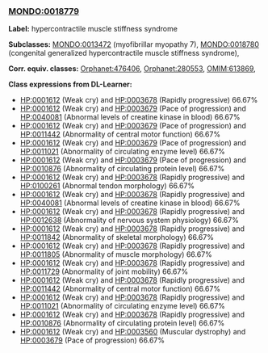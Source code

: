 
### [MONDO:0018779](http://purl.obolibrary.org/obo/MONDO_0018779)
**Label:** hypercontractile muscle stiffness syndrome

**Subclasses:** [MONDO:0013472](http://purl.obolibrary.org/obo/MONDO_0013472) (myofibrillar myopathy 7), [MONDO:0018780](http://purl.obolibrary.org/obo/MONDO_0018780) (congenital generalized hypercontractile muscle stiffness syndrome), 

**Corr. equiv. classes:** [Orphanet:476406](http://www.orpha.net/ORDO/Orphanet_476406), [Orphanet:280553](http://www.orpha.net/ORDO/Orphanet_280553), [OMIM:613869](http://purl.obolibrary.org/obo/OMIM_613869), 

**Class expressions from DL-Learner:**

- [HP:0001612](http://purl.obolibrary.org/obo/HP_0001612) (Weak cry) and [HP:0003678](http://purl.obolibrary.org/obo/HP_0003678) (Rapidly progressive) 66.67%
- [HP:0001612](http://purl.obolibrary.org/obo/HP_0001612) (Weak cry) and [HP:0003679](http://purl.obolibrary.org/obo/HP_0003679) (Pace of progression) and [HP:0040081](http://purl.obolibrary.org/obo/HP_0040081) (Abnormal levels of creatine kinase in blood) 66.67%
- [HP:0001612](http://purl.obolibrary.org/obo/HP_0001612) (Weak cry) and [HP:0003679](http://purl.obolibrary.org/obo/HP_0003679) (Pace of progression) and [HP:0011442](http://purl.obolibrary.org/obo/HP_0011442) (Abnormality of central motor function) 66.67%
- [HP:0001612](http://purl.obolibrary.org/obo/HP_0001612) (Weak cry) and [HP:0003679](http://purl.obolibrary.org/obo/HP_0003679) (Pace of progression) and [HP:0011021](http://purl.obolibrary.org/obo/HP_0011021) (Abnormality of circulating enzyme level) 66.67%
- [HP:0001612](http://purl.obolibrary.org/obo/HP_0001612) (Weak cry) and [HP:0003679](http://purl.obolibrary.org/obo/HP_0003679) (Pace of progression) and [HP:0010876](http://purl.obolibrary.org/obo/HP_0010876) (Abnormality of circulating protein level) 66.67%
- [HP:0001612](http://purl.obolibrary.org/obo/HP_0001612) (Weak cry) and [HP:0003678](http://purl.obolibrary.org/obo/HP_0003678) (Rapidly progressive) and [HP:0100261](http://purl.obolibrary.org/obo/HP_0100261) (Abnormal tendon morphology) 66.67%
- [HP:0001612](http://purl.obolibrary.org/obo/HP_0001612) (Weak cry) and [HP:0003678](http://purl.obolibrary.org/obo/HP_0003678) (Rapidly progressive) and [HP:0040081](http://purl.obolibrary.org/obo/HP_0040081) (Abnormal levels of creatine kinase in blood) 66.67%
- [HP:0001612](http://purl.obolibrary.org/obo/HP_0001612) (Weak cry) and [HP:0003678](http://purl.obolibrary.org/obo/HP_0003678) (Rapidly progressive) and [HP:0012638](http://purl.obolibrary.org/obo/HP_0012638) (Abnormality of nervous system physiology) 66.67%
- [HP:0001612](http://purl.obolibrary.org/obo/HP_0001612) (Weak cry) and [HP:0003678](http://purl.obolibrary.org/obo/HP_0003678) (Rapidly progressive) and [HP:0011842](http://purl.obolibrary.org/obo/HP_0011842) (Abnormality of skeletal morphology) 66.67%
- [HP:0001612](http://purl.obolibrary.org/obo/HP_0001612) (Weak cry) and [HP:0003678](http://purl.obolibrary.org/obo/HP_0003678) (Rapidly progressive) and [HP:0011805](http://purl.obolibrary.org/obo/HP_0011805) (Abnormality of muscle morphology) 66.67%
- [HP:0001612](http://purl.obolibrary.org/obo/HP_0001612) (Weak cry) and [HP:0003678](http://purl.obolibrary.org/obo/HP_0003678) (Rapidly progressive) and [HP:0011729](http://purl.obolibrary.org/obo/HP_0011729) (Abnormality of joint mobility) 66.67%
- [HP:0001612](http://purl.obolibrary.org/obo/HP_0001612) (Weak cry) and [HP:0003678](http://purl.obolibrary.org/obo/HP_0003678) (Rapidly progressive) and [HP:0011442](http://purl.obolibrary.org/obo/HP_0011442) (Abnormality of central motor function) 66.67%
- [HP:0001612](http://purl.obolibrary.org/obo/HP_0001612) (Weak cry) and [HP:0003678](http://purl.obolibrary.org/obo/HP_0003678) (Rapidly progressive) and [HP:0011021](http://purl.obolibrary.org/obo/HP_0011021) (Abnormality of circulating enzyme level) 66.67%
- [HP:0001612](http://purl.obolibrary.org/obo/HP_0001612) (Weak cry) and [HP:0003678](http://purl.obolibrary.org/obo/HP_0003678) (Rapidly progressive) and [HP:0010876](http://purl.obolibrary.org/obo/HP_0010876) (Abnormality of circulating protein level) 66.67%
- [HP:0001612](http://purl.obolibrary.org/obo/HP_0001612) (Weak cry) and [HP:0003560](http://purl.obolibrary.org/obo/HP_0003560) (Muscular dystrophy) and [HP:0003679](http://purl.obolibrary.org/obo/HP_0003679) (Pace of progression) 66.67%


